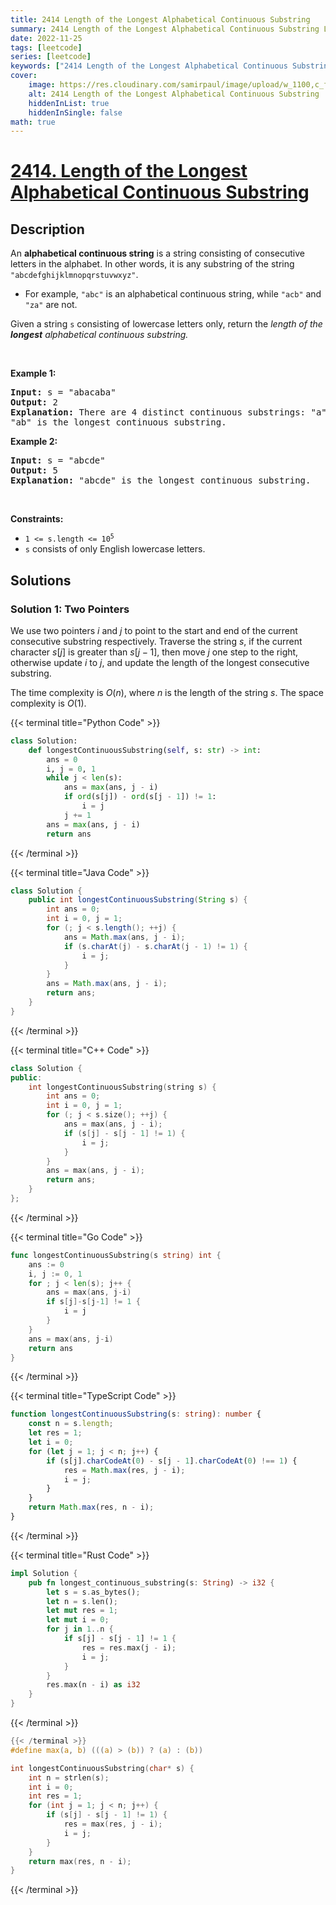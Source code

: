 ```yaml
---
title: 2414 Length of the Longest Alphabetical Continuous Substring
summary: 2414 Length of the Longest Alphabetical Continuous Substring LeetCode Solution Explained
date: 2022-11-25
tags: [leetcode]
series: [leetcode]
keywords: ["2414 Length of the Longest Alphabetical Continuous Substring LeetCode Solution Explained in all languages", "2414 Length of the Longest Alphabetical Continuous Substring", "LeetCode", "leetcode solution in Python3 C++ Java Go PHP Ruby Swift TypeScript Rust C# JavaScript C", "GeeksforGeeks", "InterviewBit", "Coding Ninjas", "HackerRank", "HackerEarth", "CodeChef", "TopCoder", "AlgoExpert", "freeCodeCamp", "Codeforces", "GitHub", "AtCoder", "Samir Paul"]
cover:
    image: https://res.cloudinary.com/samirpaul/image/upload/w_1100,c_fit,co_rgb:FFFFFF,l_text:Arial_75_bold:2414 Length of the Longest Alphabetical Continuous Substring - Solution Explained/problem-solving.webp
    alt: 2414 Length of the Longest Alphabetical Continuous Substring
    hiddenInList: true
    hiddenInSingle: false
math: true
---
```



# [2414. Length of the Longest Alphabetical Continuous Substring](https://leetcode.com/problems/length-of-the-longest-alphabetical-continuous-substring)


## Description

<p>An <strong>alphabetical continuous string</strong> is a string consisting of consecutive letters in the alphabet. In other words, it is any substring of the string <code>&quot;abcdefghijklmnopqrstuvwxyz&quot;</code>.</p>

<ul>
	<li>For example, <code>&quot;abc&quot;</code> is an alphabetical continuous string, while <code>&quot;acb&quot;</code> and <code>&quot;za&quot;</code> are not.</li>
</ul>

<p>Given a string <code>s</code> consisting of lowercase letters only, return the <em>length of the <strong>longest</strong> alphabetical continuous substring.</em></p>

<p>&nbsp;</p>
<p><strong class="example">Example 1:</strong></p>

<pre>
<strong>Input:</strong> s = &quot;abacaba&quot;
<strong>Output:</strong> 2
<strong>Explanation:</strong> There are 4 distinct continuous substrings: &quot;a&quot;, &quot;b&quot;, &quot;c&quot; and &quot;ab&quot;.
&quot;ab&quot; is the longest continuous substring.
</pre>

<p><strong class="example">Example 2:</strong></p>

<pre>
<strong>Input:</strong> s = &quot;abcde&quot;
<strong>Output:</strong> 5
<strong>Explanation:</strong> &quot;abcde&quot; is the longest continuous substring.
</pre>

<p>&nbsp;</p>
<p><strong>Constraints:</strong></p>

<ul>
	<li><code>1 &lt;= s.length &lt;= 10<sup>5</sup></code></li>
	<li><code>s</code> consists of only English lowercase letters.</li>
</ul>

## Solutions

### Solution 1: Two Pointers

We use two pointers $i$ and $j$ to point to the start and end of the current consecutive substring respectively. Traverse the string $s$, if the current character $s[j]$ is greater than $s[j-1]$, then move $j$ one step to the right, otherwise update $i$ to $j$, and update the length of the longest consecutive substring.

The time complexity is $O(n)$, where $n$ is the length of the string $s$. The space complexity is $O(1)$.

<!-- tabs:start -->

{{< terminal title="Python Code" >}}
```python
class Solution:
    def longestContinuousSubstring(self, s: str) -> int:
        ans = 0
        i, j = 0, 1
        while j < len(s):
            ans = max(ans, j - i)
            if ord(s[j]) - ord(s[j - 1]) != 1:
                i = j
            j += 1
        ans = max(ans, j - i)
        return ans
```
{{< /terminal >}}

{{< terminal title="Java Code" >}}
```java
class Solution {
    public int longestContinuousSubstring(String s) {
        int ans = 0;
        int i = 0, j = 1;
        for (; j < s.length(); ++j) {
            ans = Math.max(ans, j - i);
            if (s.charAt(j) - s.charAt(j - 1) != 1) {
                i = j;
            }
        }
        ans = Math.max(ans, j - i);
        return ans;
    }
}
```
{{< /terminal >}}

{{< terminal title="C++ Code" >}}
```cpp
class Solution {
public:
    int longestContinuousSubstring(string s) {
        int ans = 0;
        int i = 0, j = 1;
        for (; j < s.size(); ++j) {
            ans = max(ans, j - i);
            if (s[j] - s[j - 1] != 1) {
                i = j;
            }
        }
        ans = max(ans, j - i);
        return ans;
    }
};
```
{{< /terminal >}}

{{< terminal title="Go Code" >}}
```go
func longestContinuousSubstring(s string) int {
	ans := 0
	i, j := 0, 1
	for ; j < len(s); j++ {
		ans = max(ans, j-i)
		if s[j]-s[j-1] != 1 {
			i = j
		}
	}
	ans = max(ans, j-i)
	return ans
}
```
{{< /terminal >}}

{{< terminal title="TypeScript Code" >}}
```ts
function longestContinuousSubstring(s: string): number {
    const n = s.length;
    let res = 1;
    let i = 0;
    for (let j = 1; j < n; j++) {
        if (s[j].charCodeAt(0) - s[j - 1].charCodeAt(0) !== 1) {
            res = Math.max(res, j - i);
            i = j;
        }
    }
    return Math.max(res, n - i);
}
```
{{< /terminal >}}

{{< terminal title="Rust Code" >}}
```rust
impl Solution {
    pub fn longest_continuous_substring(s: String) -> i32 {
        let s = s.as_bytes();
        let n = s.len();
        let mut res = 1;
        let mut i = 0;
        for j in 1..n {
            if s[j] - s[j - 1] != 1 {
                res = res.max(j - i);
                i = j;
            }
        }
        res.max(n - i) as i32
    }
}
```
{{< /terminal >}}

```c
{{< /terminal >}}
#define max(a, b) (((a) > (b)) ? (a) : (b))

int longestContinuousSubstring(char* s) {
    int n = strlen(s);
    int i = 0;
    int res = 1;
    for (int j = 1; j < n; j++) {
        if (s[j] - s[j - 1] != 1) {
            res = max(res, j - i);
            i = j;
        }
    }
    return max(res, n - i);
}
```
{{< /terminal >}}

<!-- tabs:end -->

<!-- end -->
